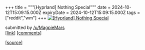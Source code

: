 +++
title = """[Hyprland] Nothing Special"""
date = 2024-10-12T15:09:15.000Z
expiryDate = 2024-10-12T15:09:15.000Z
tags = ["reddit","wm"]
+++
[![[Hyprland] Nothing Special](https://preview.redd.it/6d7h65clccud1.png?width=640&crop=smart&auto=webp&s=debb5f69510a4eb5569db583d15b39426e4cae04 "[Hyprland] Nothing Special")](https://www.reddit.com/r/unixporn/comments/1g226sp/hyprland_nothing_special/)

submitted by [/u/MagpieMars](https://www.reddit.com/user/MagpieMars)  
[\[link\]](https://i.redd.it/6d7h65clccud1.png) [\[comments\]](https://www.reddit.com/r/unixporn/comments/1g226sp/hyprland_nothing_special/)

[[source]](https://www.reddit.com/r/unixporn/comments/1g226sp/hyprland_nothing_special/)
